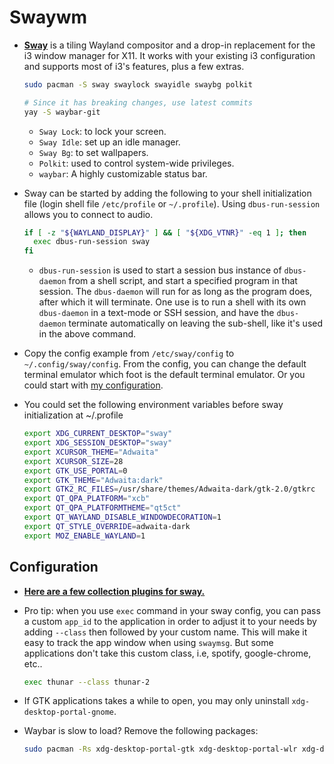 # Swaywm

- [**Sway**](https://wiki.archlinux.org/title/sway) is a tiling Wayland
  compositor and a drop-in replacement for the i3 window manager for X11. It
  works with your existing i3 configuration and supports most of i3's features,
  plus a few extras.

  ```bash
  sudo pacman -S sway swaylock swayidle swaybg polkit

  # Since it has breaking changes, use latest commits
  yay -S waybar-git
  ```

  - `Sway Lock`: to lock your screen.
  - `Sway Idle`: set up an idle manager.
  - `Sway Bg`: to set wallpapers.
  - `Polkit`: used to control system-wide privileges.
  - `waybar`: A highly customizable status bar.

- Sway can be started by adding the following to your shell initialization file
  (login shell file `/etc/profile` or `~/.profile`). Using `dbus-run-session`
  allows you to connect to audio.

  ```bash
  if [ -z "${WAYLAND_DISPLAY}" ] && [ "${XDG_VTNR}" -eq 1 ]; then
    exec dbus-run-session sway
  fi
  ```

  - `dbus-run-session` is used to start a session bus instance of `dbus-daemon`
    from a shell script, and start a specified program in that session. The
    `dbus-daemon` will run for as long as the program does, after which it will
    terminate. One use is to run a shell with its own `dbus-daemon` in a
    text-mode or SSH session, and have the `dbus-daemon` terminate automatically
    on leaving the sub-shell, like it's used in the above command.

- Copy the config example from `/etc/sway/config` to `~/.config/sway/config`.
  From the config, you can change the default terminal emulator which foot is
  the default terminal emulator. Or you could start with
  [my configuration](../sway/).
- You could set the following environment variables before sway initialization
  at ~/.profile

  ```bash
  export XDG_CURRENT_DESKTOP="sway"
  export XDG_SESSION_DESKTOP="sway"
  export XCURSOR_THEME="Adwaita"
  export XCURSOR_SIZE=28
  export GTK_USE_PORTAL=0
  export GTK_THEME="Adwaita:dark"
  export GTK2_RC_FILES=/usr/share/themes/Adwaita-dark/gtk-2.0/gtkrc
  export QT_QPA_PLATFORM="xcb"
  export QT_QPA_PLATFORMTHEME="qt5ct"
  export QT_WAYLAND_DISABLE_WINDOWDECORATION=1
  export QT_STYLE_OVERRIDE=adwaita-dark
  export MOZ_ENABLE_WAYLAND=1
  ```

## Configuration

- **[Here are a few collection plugins for sway.](https://github.com/swaywm/sway/wiki/Useful-add-ons-for-sway)**
- Pro tip: when you use `exec` command in your sway config, you can pass a
  custom `app_id` to the application in order to adjust it to your needs by
  adding `--class` then followed by your custom name. This will make it easy to
  track the app window when using `swaymsg`. But some applications don't take
  this custom class, i.e, spotify, google-chrome, etc..
  ```bash
  exec thunar --class thunar-2
  ```
- If GTK applications takes a while to open, you may only uninstall
  `xdg-desktop-portal-gnome`.
- Waybar is slow to load? Remove the following packages:

  ```bash
  sudo pacman -Rs xdg-desktop-portal-gtk xdg-desktop-portal-wlr xdg-desktop-portal flatpak xdg-desktop-portal-kde
  ```
